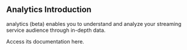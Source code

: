 ## Analytics Introduction

analytics (beta) enables you to understand and analyze your streaming service audience through in-depth data.

Access its documentation here.